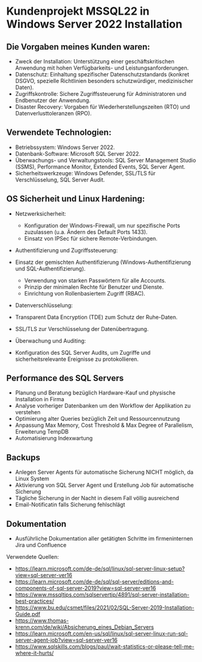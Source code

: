 # Kundenprojekt MSSQL22 in Windows Server 2022 Installation

## Die Vorgaben meines Kunden waren: 
- Zweck der Installation: Unterstützung einer geschäftskritischen Anwendung mit hohen Verfügbarkeits- und Leistungsanforderungen.
- Datenschutz: Einhaltung spezifischer Datenschutzstandards (konkret DSGVO, spezielle Richtlinien besonders schutzwürdiger, medizinischer Daten).
- Zugriffskontrolle: Sichere Zugriffssteuerung für Administratoren und Endbenutzer der Anwendung.
- Disaster Recovery: Vorgaben für Wiederherstellungszeiten (RTO) und Datenverlusttoleranzen (RPO).

## Verwendete Technologien:
- Betriebssystem: Windows Server 2022.
- Datenbank-Software: Microsoft SQL Server 2022.
- Überwachungs- und Verwaltungstools: SQL Server Management Studio (SSMS), Performance Monitor, Extended Events, SQL Server Agent.
- Sicherheitswerkzeuge: Windows Defender, SSL/TLS für Verschlüsselung, SQL Server Audit.

## OS Sicherheit und Linux Hardening:
- Netzwerksicherheit:
  - Konfiguration der Windows-Firewall, um nur spezifische Ports zuzulassen (u.a. Ändern des Default Ports 1433).
  - Einsatz von IPSec für sichere Remote-Verbindungen.
- Authentifizierung und Zugriffssteuerung:

- Einsatz der gemischten Authentifizierung (Windows-Authentifizierung und SQL-Authentifizierung).
  - Verwendung von starken Passwörtern für alle Accounts.
  - Prinzip der minimalen Rechte für Benutzer und Dienste.
  - Einrichtung von Rollenbasiertem Zugriff (RBAC).
 
 - Datenverschlüsselung:
  - Transparent Data Encryption (TDE) zum Schutz der Ruhe-Daten.
  - SSL/TLS zur Verschlüsselung der Datenübertragung.
 - Überwachung und Auditing:

  - Konfiguration des SQL Server Audits, um Zugriffe und sicherheitsrelevante Ereignisse zu protokollieren.

## Performance des SQL Servers
- Planung und Beratung bezüglich Hardware-Kauf und physische Installation in Firma
- Analyse vorheriger Datenbanken um den Workflow der Applikation zu verstehen
- Optimierung alter Queries bezüglich Zeit und Ressourcennutzung
- Anpassung Max Memory, Cost Threshold & Max Degree of Parallelism, Erweiterung TempDB
- Automatisierung Indexwartung

## Backups
- Anlegen Server Agents für automatische Sicherung NICHT möglich, da Linux System
- Aktivierung von SQL Server Agent und Erstellung Job für automatische Sicherung
- Tägliche Sicherung in der Nacht in diesem Fall völlig ausreichend
- Email-Notificatin falls Sicherung fehlschlägt

## Dokumentation
- Ausführliche Dokumentation aller getätigten Schritte im firmeninternen Jira und Confluence














Verwendete Quellen:
- https://learn.microsoft.com/de-de/sql/linux/sql-server-linux-setup?view=sql-server-ver16
- https://learn.microsoft.com/de-de/sql/sql-server/editions-and-components-of-sql-server-2019?view=sql-server-ver16
- https://www.mssqltips.com/sqlservertip/4891/sql-server-installation-best-practices/
- https://www.bu.edu/csmet/files/2021/02/SQL-Server-2019-Installation-Guide.pdf
- https://www.thomas-krenn.com/de/wiki/Absicherung_eines_Debian_Servers
- https://learn.microsoft.com/en-us/sql/linux/sql-server-linux-run-sql-server-agent-job?view=sql-server-ver16
- https://www.sqlskills.com/blogs/paul/wait-statistics-or-please-tell-me-where-it-hurts/
